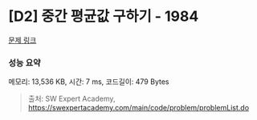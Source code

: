 # [D2] 중간 평균값 구하기 - 1984 

[문제 링크](https://swexpertacademy.com/main/code/problem/problemDetail.do?contestProbId=AV5Pw_-KAdcDFAUq) 

### 성능 요약

메모리: 13,536 KB, 시간: 7 ms, 코드길이: 479 Bytes



> 출처: SW Expert Academy, https://swexpertacademy.com/main/code/problem/problemList.do
